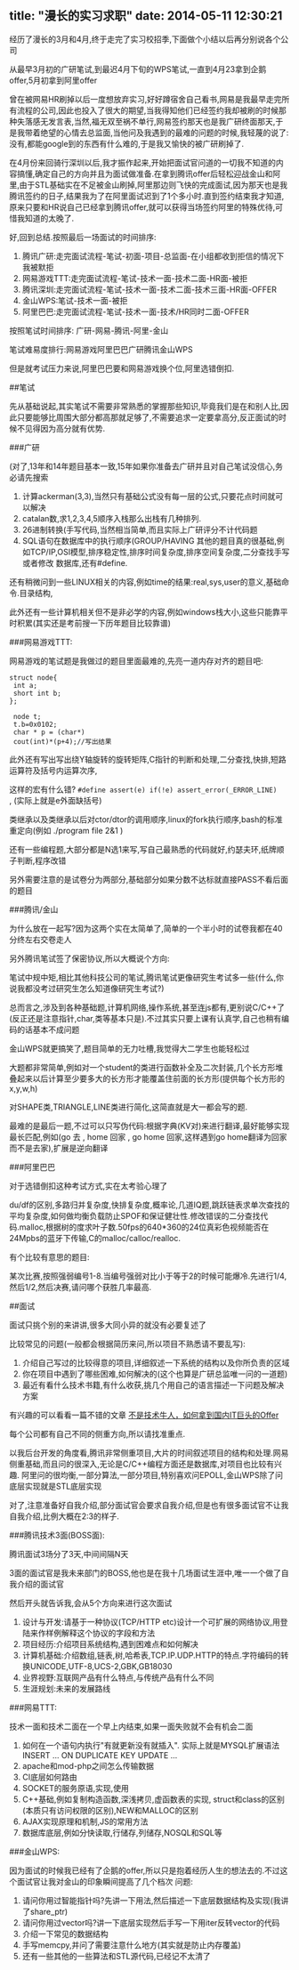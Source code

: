 title: "漫长的实习求职"
date: 2014-05-11 12:30:21
---


经历了漫长的3月和4月,终于走完了实习校招季,下面做个小结以后再分别说各个公司

从最早3月初的广研笔试,到最迟4月下旬的WPS笔试,一直到4月23拿到企鹅offer,5月初拿到阿里offer

曾在被网易HR刷掉以后一度想放弃实习,好好蹲宿舍自己看书,网易是我最早走完所有流程的公司,因此也投入了很大的期望,当我得知他们已经签约我却被刷的时候那种失落感无发言表,当然,福无双至祸不单行,网易签约那天也是我广研终面那天,于是我带着绝望的心情去总监面,当他问及我遇到的最难的问题的时候,我轻蔑的说了:没有,都能google到的东西有什么难的,于是我又愉快的被广研刷掉了.

在4月份来回骑行深圳以后,我才振作起来,开始把面试官问道的一切我不知道的内容搞懂,确定自己的方向并且为面试做准备.在拿到腾讯offer后轻松迎战金山和阿里,由于STL基础实在不足被金山刷掉,阿里那边则飞快的完成面试,因为那天也是我腾讯签约的日子,结果我为了在阿里面试迟到了1个多小时.直到签约结束我才知道,原来只要和HR说自己已经拿到腾讯offer,就可以获得当场签约阿里的特殊优待,可惜我知道的太晚了.

好,回到总结.按照最后一场面试的时间排序:

1. 腾讯广研:走完面试流程-笔试-初面-项目-总监面-在小组都收到拒信的情况下我被默拒
2. 网易游戏TTT:走完面试流程-笔试-技术一面-技术二面-HR面-被拒
3. 腾讯深圳:走完面试流程-笔试-技术一面-技术二面-技术三面-HR面-OFFER
4. 金山WPS:笔试-技术一面-被拒
5. 阿里巴巴:走完面试流程-笔试-技术一面-技术/HR同时二面-OFFER

按照笔试时间排序: 广研-网易-腾讯-阿里-金山

笔试难易度排行:网易游戏阿里巴巴广研腾讯金山WPS

但是就考试压力来说,阿里巴巴要和网易游戏换个位,阿里选错倒扣.

##笔试

先从基础说起,其实笔试不需要非常熟悉的掌握那些知识,毕竟我们是在和别人比,因此只要能够比周围大部分都高那就足够了,不需要追求一定要拿高分,反正面试的时候不见得因为高分就有优势.


###广研

(对了,13年和14年题目基本一致,15年如果你准备去广研并且对自己笔试没信心,务必请先搜索

1. 计算ackerman(3,3),当然只有基础公式没有每一层的公式,只要花点时间就可以解决
2. catalan数,求1,2,3,4,5顺序入栈那么出栈有几种排列.
3. 26进制转换(手写代码,当然相当简单,而且实际上广研评分不计代码题
4. SQL语句在数据库中的执行顺序(GROUP/HAVING
其他的题目真的很基础,例如TCP/IP,OSI模型,排序稳定性,排序时间复杂度,排序空间复杂度,二分查找手写或者修改
数据库,还有#define.

还有稍微问到一些LINUX相关的内容,例如time的结果:real,sys,user的意义,基础命令.目录结构,

此外还有一些计算机相关但不是非必学的内容,例如windows栈大小,这些只能靠平时积累(其实还是考前搜一下历年题目比较靠谱)

###网易游戏TTT:

网易游戏的笔试题是我做过的题目里面最难的,先亮一道内存对齐的题目吧:

```
struct node{
 int a;
 short int b;
};

 node t;
 t.b=0x0102;
 char * p = (char*)
 cout(int)*(p+4);//写出结果
```

此外还有写出写出绕Y轴旋转的旋转矩阵,C指针的判断和处理,二分查找,快排,短路运算符及括号内运算次序,

这样的宏有什么错? `#define assert(e) if(!e) assert_error(_ERROR_LINE) `, (实际上就是e外面缺括号)

类继承以及类继承以后对ctor/dtor的调用顺序,linux的fork执行顺序,bash的标准重定向(例如 ./program file 2&1 )

还有一些编程题,大部分都是N选1来写,写自己最熟悉的代码就好,约瑟夫环,纸牌顺子判断,程序改错

另外需要注意的是试卷分为两部分,基础部分如果分数不达标就直接PASS不看后面的题目

###腾讯/金山

为什么放在一起写?因为这两个实在太简单了,简单的一个半小时的试卷我都在40分终左右交卷走人

另外腾讯笔试签了保密协议,所以大概说个方向:

笔试中规中矩,相比其他科技公司的笔试,腾讯笔试更像研究生考试多一些(什么,你说我都没考过研究生怎么知道像研究生考试?)

总而言之,涉及到各种基础题,计算机网络,操作系统,甚至连js都有,更别说C/C++了(反正还是注意指针,char,类等基本只是).不过其实只要上课有认真学,自己也稍有编码的话基本不成问题

金山WPS就更搞笑了,题目简单的无力吐槽,我觉得大二学生也能轻松过

大题都非常简单,例如对一个student的类进行函数补全及二次封装,几个长方形堆叠起来以后计算至少要多大的长方形才能覆盖住前面的长方形(提供每个长方形的x,y,w,h)

对SHAPE类,TRIANGLE,LINE类进行简化,这简直就是大一都会写的题.

最难的是最后一题,不过可以只写伪代码:根据字典(KV对)来进行翻译,最好能够实现最长匹配,例如(go 去 , home 回家 , go home 回家,这样遇到go home翻译为回家而不是去家),扩展是逆向翻译

###阿里巴巴

对于选错倒扣这种考试方式,实在太考验心理了

du/df的区别,多路归并复杂度,快排复杂度,概率论,几道IQ题,跳跃链表求单次查找的平均复杂度,如何做均衡负载防止SPOF和保证健壮性.修改错误的二分查找代码.malloc,根据树的度求叶子数.50fps的640*360的24位真彩色视频能否在24Mpbs的蓝牙下传输,C的malloc/calloc/realloc.

有个比较有意思的题目:

某次比赛,按照强弱编号1-8.当编号强弱对比小于等于2的时候可能爆冷.先进行1/4,然后1/2,然后决赛,请问哪个获胜几率最高.

##面试

面试只挑个别的来讲讲,很多大同小异的就没有必要复述了

比较常见的问题(一般都会根据简历来问,所以项目不熟悉请不要乱写):

1. 介绍自己写过的比较得意的项目,详细叙述一下系统的结构以及你所负责的区域
2. 你在项目中遇到了哪些困难,如何解决的(这个也算是广研总监唯一问的一道题)
3. 最近有看什么技术书籍,有什么收获,挑几个用自己的语言描述一下问题及解决方案

有兴趣的可以看看一篇不错的文章 [不是技术牛人，如何拿到国内IT巨头的Offer](http://www.cnblogs.com/shaohz2014/p/3690808.html)

每个公司都有自己不同的侧重方向,所以请找准重点.

以我后台开发的角度看,腾讯非常侧重项目,大片的时间叙述项目的结构和处理.网易侧重基础,而且问的很深入,无论是C/C++编程方面还是数据库,对项目也比较有兴趣.
阿里问的很均衡,一部分算法,一部分项目,特别喜欢问EPOLL,金山WPS除了问底层实现就是STL底层实现

对了,注意准备好自我介绍,部分面试官会要求自我介绍,但是也有很多面试官不让我自我介绍,比例大概在2:3的样子.

###腾讯技术3面(BOSS面):

腾讯面试3场分了3天,中间间隔N天

3面的面试官是我未来部门的BOSS,他也是在我十几场面试生涯中,唯一一个做了自我介绍的面试官

然后开头就告诉我,会从5个方向来进行这次面试

1. 设计与开发:请基于一种协议(TCP/HTTP etc)设计一个可扩展的网络协议,用登陆来作样例解释这个协议的字段和方法
2. 项目经历:介绍项目系统结构,遇到困难点和如何解决
3. 计算机基础:介绍数组,链表,树,哈希表,TCP.IP.UDP.HTTP的特点.字符编码的转换UNICODE,UTF-8,UCS-2,GBK,GB18030
4. 业界视野:互联网产品有什么特点,与传统产品有什么不同
5. 生涯规划:未来的发展路线

###网易TTT:

技术一面和技术二面在一个早上内结束,如果一面失败就不会有机会二面

1. 如何在一个语句内执行"有就更新没有就插入". 实际上就是MYSQL扩展语法 INSERT … ON DUPLICATE KEY UPDATE …
2. apache和mod-php之间怎么传输数据
3. CI底层如何路由
4. SOCKET的服务原语,实现,使用
5. C++基础,例如复制构造函数,深浅拷贝,虚函数表的实现, struct和class的区别(本质只有访问权限的区别),NEW和MALLOC的区别
6. AJAX实现原理和机制,JS的常用方法
7. 数据库底层,例如分快读取,行储存,列储存,NOSQL和SQL等

###金山WPS:

因为面试的时候我已经有了企鹅的offer,所以只是抱着经历人生的想法去的.不过这个面试官让我对金山的印象瞬间提高了几个档次
问题:

1. 请问你用过智能指针吗?先讲一下用法,然后描述一下底层数据结构及实现(我讲了share_ptr)
2. 请问你用过vector吗?讲一下底层实现然后手写一下用iter反转vector的代码
3. 介绍一下常见的数据结构
4. 手写memcpy,并问了需要注意什么地方(其实就是防止内存覆盖)
5. 还有一些其他的一些算法和STL源代码,已经记不太清了


